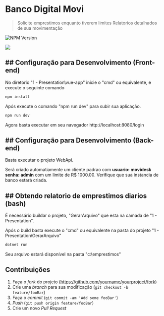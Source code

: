 # Banco Digital Movi
> Solicite emprestimos enquanto tiverem limites
> Relatorios detalhados de sua movimentação

![NPM Version][npm-image]

![](../header.png)

## ## Configuração para Desenvolvimento (Front-end)

No diretorio "1 - Presentation\vue-app" inicie o "cmd" ou equivalente, e execute o seguinte comando

```sh
npm install
```

Após execute o comando "npm run dev" para subir sua aplicação.

```sh
npm run dev
```

Agora basta executar em seu navegador http://localhost:8080/login

## ## Configuração para Desenvolvimento (Back-end)

Basta executar o projeto WebApi.

Será criado automatiamente um cliente padrao com 
**usuario: movidesk**
**senha: admin** 
com um limite de R$ 1000.00.
Verifique que sua instancia de banco estará criada.

## ## Obtendo relatorio de emprestimos diarios (bash)

É necessário buildar o projeto, "GerarArquivo" que esta na camada de "1 - Presentation".

Após o build basta execute o "cmd" ou equivalente na pasta do projeto "1 - Presentation\GerarArquivo"

```sh
dotnet run
```

Seu arquivo estará disponível na pasta "c:\emprestimos"

## Contribuições

1. Faça o _fork_ do projeto (<https://github.com/yourname/yourproject/fork>)
2. Crie uma _branch_ para sua modificação (`git checkout -b feature/fooBar`)
3. Faça o _commit_ (`git commit -am 'Add some fooBar'`)
4. _Push_ (`git push origin feature/fooBar`)
5. Crie um novo _Pull Request_

[npm-image]: https://img.shields.io/npm/v/datadog-metrics.svg?style=flat-square
[npm-url]: https://npmjs.org/package/datadog-metrics
[npm-downloads]: https://img.shields.io/npm/dm/datadog-metrics.svg?style=flat-square
[travis-image]: https://img.shields.io/travis/dbader/node-datadog-metrics/master.svg?style=flat-square
